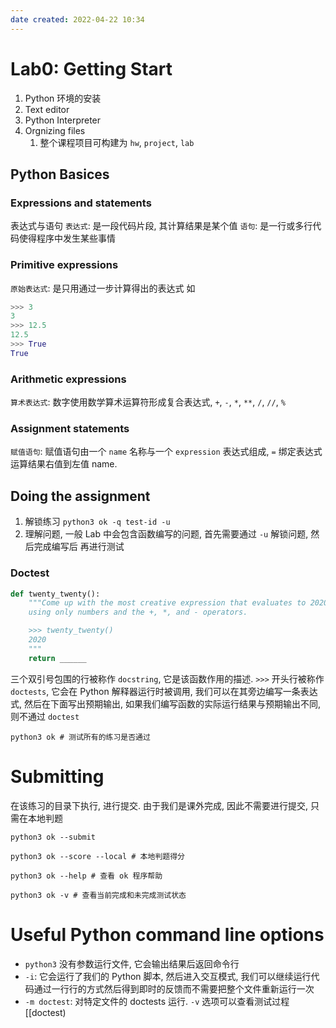 ```yaml
---
date created: 2022-04-22 10:34
---
```


# Lab0: Getting Start

1. Python 环境的安装
2. Text editor
3. Python Interpreter
4. Orgnizing files
   1. 整个课程项目可构建为 `hw`, `project`, `lab`

## Python Basices

### Expressions and statements

表达式与语句
`表达式`: 是一段代码片段, 其计算结果是某个值
`语句`: 是一行或多行代码使得程序中发生某些事情

### Primitive expressions

`原始表达式`: 是只用通过一步计算得出的表达式
如

```python
>>> 3
3
>>> 12.5
12.5
>>> True
True
```

### Arithmetic expressions

`算术表达式`: 数字使用数学算术运算符形成复合表达式, `+`, `-`, `*`, `**`, `/`, `//`, `%`

### Assignment statements

`赋值语句`: 赋值语句由一个 `name` 名称与一个 `expression` 表达式组成, `=` 绑定表达式运算结果右值到左值 name.

## Doing the assignment
1. 解锁练习 `python3 ok -q test-id -u`
2. 理解问题, 一般 Lab 中会包含函数编写的问题, 首先需要通过 `-u` 解锁问题, 然后完成编写后 再进行测试

### Doctest
```python
def twenty_twenty():
    """Come up with the most creative expression that evaluates to 2020,
    using only numbers and the +, *, and - operators.

    >>> twenty_twenty()
    2020
    """
    return ______
```

三个双引号包围的行被称作 `docstring`, 它是该函数作用的描述.
`>>>` 开头行被称作 `doctests`, 它会在 Python 解释器运行时被调用, 我们可以在其旁边编写一条表达式, 然后在下面写出预期输出, 如果我们编写函数的实际运行结果与预期输出不同, 则不通过 `doctest`

```shell
python3 ok # 测试所有的练习是否通过
```
# Submitting
在该练习的目录下执行, 进行提交. 由于我们是课外完成, 因此不需要进行提交, 只需在本地判题
```shell
python3 ok --submit
```

```shell
python3 ok --score --local # 本地判题得分
```
```shell
python3 ok --help # 查看 ok 程序帮助
```

```shell
python3 ok -v # 查看当前完成和未完成测试状态
```

# Useful Python command line options
- `python3` 没有参数运行文件, 它会输出结果后返回命令行
- `-i`: 它会运行了我们的 Python 脚本, 然后进入交互模式, 我们可以继续运行代码通过一行行的方式然后得到即时的反馈而不需要把整个文件重新运行一次
- `-m doctest`: 对特定文件的 doctests 运行. `-v` 选项可以查看测试过程 [[doctest)